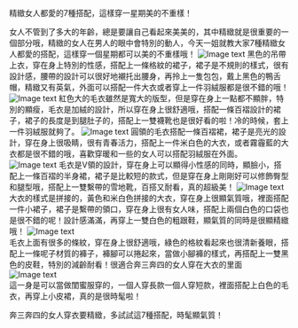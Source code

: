 精緻女人都愛的7種搭配，這樣穿一星期美的不重樣！

女人不管到了多大的年齡，總是要讓自己看起來美美的，其中精緻就是很重要的一個部分哦，精緻的女人在男人的眼中會特別的動人，今天一姐就教大家7種精緻女人都愛的搭配，這樣穿一個星期都可以美的不重樣哦！
  ![Image text](https://p7.itc.cn/q_70/images03/20220119/ef601989bc294491abe5106f0ce61003.jpeg)
  黑色的吊帶上衣，穿在身上特別的性感，搭配上一條格紋的裙子，裙子是不規則的樣式，很有設計感，腰帶的設計可以很好地襯托出腰身，再拎上一隻包包，戴上黑色的鴨舌帽，精緻又有英氣，外面可以搭配一件大衣或者穿上一件羽絨服都是很不錯的哦！
    ![Image text](https://p1.itc.cn/q_70/images03/20220119/e17c86daa91e4a70975acdbad0b8cf80.jpeg)
    紅色大的毛衣雖然是寬大的版型，但是穿在身上一點都不顯胖，特別的顯瘦，毛衣是加絨的設計，所以穿在身上很舒適哦，搭配一條百褶設計的裙子，裙子的長度是到腿肚子的，搭配上一雙襪靴也是很好看的啦！冷的時候，套上一件羽絨服就夠了。
 ![Image text](https://p8.itc.cn/q_70/images03/20220119/6154f6aa51aa4e8aaccaa6e0524b2ab4.jpeg)
 圓領的毛衣搭配一條百褶裙，裙子是亮光的設計，穿在身上很吸睛，很有青春活力，搭配上一件米白色的大衣，或者霧霾藍的大衣都是很不錯的哦，喜歡穿暖和一些的女人可以搭配羽絨服在外面。
 ![Image text](https://p8.itc.cn/q_70/images03/20220119/ce81f35d11ce4e458dbe7a7455cf59b0.jpeg) 
 毛衣是V領的設計，穿在身上可以顯得小性感的同時，顯臉小，搭配上一條百褶的半身裙，裙子是比較短的款式，但是穿在身上剛剛好可以修飾臀型和腿型哦，搭配上一雙繫帶的雪地靴，百搭又耐看，真的超級美！
  ![Image text](https://p4.itc.cn/q_70/images03/20220119/4709be6035074b359b4c71a822cba1bd.jpeg) 
  大衣的樣式是拼接的，黃色和米白色拼接的大衣，穿在身上很顯氣質哦，裡面搭配一件小裙子，裙子是繫帶的領口，穿在身上很有女人味，搭配上兩個白色的口袋也是很不錯的呢！設計感滿滿，再穿上一雙白色的粗跟鞋，顯氣質的同時是很顯精緻哦！
  ![Image text](https://p4.itc.cn/q_70/images03/20220119/0faa409732e145f397d88073fbee442b.jpeg)   
毛衣上面有很多的條紋，穿在身上很舒適哦，綠色的格紋看起來也很清新養眼，搭配上一條呢子材質的褲子，褲腳可以捲起來，當做小腳褲的樣式，再搭配上一雙黑色的皮鞋，特別的減齡耐看！很適合奔三奔四的女人穿在大衣的里面
  ![Image text](https://p7.itc.cn/q_70/images03/20220119/4abffc4d4e534b019b3797c734dc5417.jpeg)   
  這一身是可以當做閨蜜服穿的，一個人穿長款一個人穿短款，裡面搭配上白色的毛衣，再穿上小皮裙，真的是很時髦啦！

奔三奔四的女人穿衣要精緻，多試試這7種搭配，時髦顯氣質！
